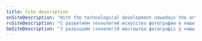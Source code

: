 ```yaml
---
title: Site description
enSiteDescription: "With the technological development nowadays the art of photography is available to almost anyone. In order to capture a moment in life, it is enough to have a smartphone or a cheap “SLR”. And any photographer of the last century would envy the quality of the resulting image. Every day people take millions of pictures, save them digitally, share them on social networks. And although professional photography today still requires knowledge and expensive equipment, it cannot be compared with photography of the late nineteenth century. At that time creating any photograph was a very complicated and expensive process: only one daguerreotype portrait could cost 25 tsar rubles and not everyone could afford to buy a foreign camera itself.\r\n\nFor a long time photography remained the domain of wealthy enthusiasts. And, nevertheless, the Belarusian land gave birth to a large number of talented photographers. This portal is dedicated to them. You can familiarize yourself with the works and a brief biography of both the founders of Belarusian photography and talented contemporaries. We will keep the history of Belarusian photography in the hope of its future."
ruSiteDescription: "С развитием технологий искусство фотографии в наши дни доступно практически каждому. Для того чтобы запечатлеть мгновение из жизни, достаточно лишь иметь смартфон, либо дешёвую «зеркалку», а качеству получившегося изображения позавидовал бы любой фотограф прошлого века.  Каждый день люди делают миллионы фотоснимков, сохраняют их в цифровом виде, обмениваются в социальных сетях. И хотя профессиональная фотография и в наши дни требует знаний и дорогого оборудования, она не идёт ни в какое сравнение с фотографией конца девятнадцатого века. В то время создание любой фотографии было очень сложным и дорогим процессом: лишь один дагерротипный портрет мог обойтись в 25 царских рублей, а уж купить сам заграничный фотоаппарат позволить себе мог далеко не каждый.\r\n\nДолгое время фотография оставалась уделом обеспеченных энтузиастов, и, тем не менее, белорусская земля  родила не малое количество талантливых фотографов. Именно им посвящён данный портал. Вы можете ознакомиться с работами и краткой биографией как родоначальников белорусской фотографии, так и с талантливыми современниками. Сохраним историю белорусской фотографии в надежде на её будущее."
beSiteDescription: "З развіццём тэхналогій мастацтва фатаграфіі ў нашы дні даступна практычна кожнаму. Для таго каб захаваць імгненне з жыцця, дастаткова толькі мець смартфон, альбо танную «зеркалку», а якасці атрыманага малюнка пазайздросціў бы любы фатограф мінулага стагоддзя. Кожны дзень людзі робяць мільёны фотаздымкаў, захоўваюць іх у лічбавым выглядзе, абменьваюцца ў сацыяльных сетках. І хоць прафесійная фатаграфія і ў нашы дні патрабуе ведаў і дарагога абсталявання, яна не ідзе ні ў якое параўнанне з фатаграфіяй канца дзевятнаццатага стагоддзя. У той час стварэнне любой фатаграфіі было вельмі складаным і дарагім працэсам: толькі адзін дагератыпны партрэт мог абысціся ў 25 царскіх рублёў, а ўжо купіць сам замежны фотаапарат дазволіць сабе мог далёка не кожны.\r\n\nДоўгі час фатаграфія заставалася доляй забяспечаных энтузіястаў, і, тым не менш, беларуская зямля нарадзіла не малую колькасць таленавітых фатографаў. Менавіта ім прысвечаны гэты партал. Вы можаце азнаёміцца з працамі і кароткай біяграфіяй як родапачынальнікаў беларускай фатаграфіі, так і з таленавітымі сучаснікамі. Захаваем гісторыю беларускай фатаграфіі ў надзеі на яе будучыню."
---
```


